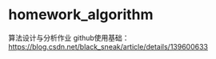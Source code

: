 # homework_algorithm
算法设计与分析作业
github使用基础：https://blog.csdn.net/black_sneak/article/details/139600633


